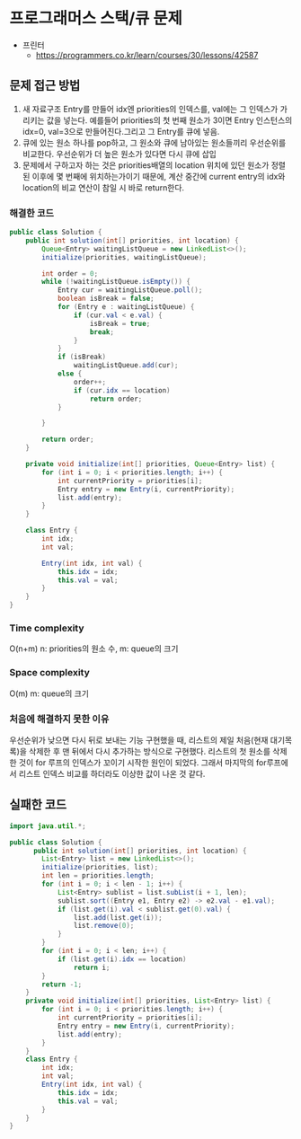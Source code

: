 # 프로그래머스 스택/큐 문제
- 프린터
    - https://programmers.co.kr/learn/courses/30/lessons/42587

## 문제 접근 방법
1. 새 자료구조 Entry를 만들어 idx엔 priorities의 인덱스를, val에는 그 인덱스가 가리키는 값을 넣는다. 예를들어 priorities의 첫 번째 원소가 3이면 Entry 인스턴스의 idx=0, val=3으로 만들어진다.그리고 그 Entry를 큐에 넣음.   
2. 큐에 있는 원소 하나를 pop하고, 그 원소와 큐에 남아있는 원소들끼리 우선순위를 비교한다. 우선순위가 더 높은 원소가 있다면 다시 큐에 삽입   
3. 문제에서 구하고자 하는 것은 priorities배열의 location 위치에 있던 원소가 정렬 된 이후에 몇 번째에 위치하는가이기 때문에, 계산 중간에 current entry의 idx와 location의 비교 연산이 참일 시 바로 return한다.

### 해결한 코드
```java
public class Solution {
    public int solution(int[] priorities, int location) {
        Queue<Entry> waitingListQueue = new LinkedList<>();
        initialize(priorities, waitingListQueue);

        int order = 0;
        while (!waitingListQueue.isEmpty()) {
            Entry cur = waitingListQueue.poll();
            boolean isBreak = false;
            for (Entry e : waitingListQueue) {
                if (cur.val < e.val) {
                    isBreak = true;
                    break;
                }
            }
            if (isBreak)
                waitingListQueue.add(cur);
            else {
                order++;
                if (cur.idx == location)
                    return order;
            }

        }

        return order;
    }

    private void initialize(int[] priorities, Queue<Entry> list) {
        for (int i = 0; i < priorities.length; i++) {
            int currentPriority = priorities[i];
            Entry entry = new Entry(i, currentPriority);
            list.add(entry);
        }
    }

    class Entry {
        int idx;
        int val;

        Entry(int idx, int val) {
            this.idx = idx;
            this.val = val;
        }
    }
}
```
### Time complexity
O(n+m) n: priorities의 원소 수, m: queue의 크기

### Space complexity
O(m) m: queue의 크기


### 처음에 해결하지 못한 이유
우선순위가 낮으면 다시 뒤로 보내는 기능 구현했을 때, 리스트의 제일 처음(현재 대기목록)을 삭제한 후 맨 뒤에서 다시 추가하는 방식으로 구현했다. 리스트의 첫 원소를 삭제한 것이 for 루프의 인덱스가 꼬이기 시작한 원인이 되었다. 그래서 마지막의 for루프에서 리스트 인덱스 비교를 하더라도 이상한 값이 나온 것 같다.

## 실패한 코드
```java
import java.util.*;

public class Solution {
      public int solution(int[] priorities, int location) {
        List<Entry> list = new LinkedList<>();
        initialize(priorities, list);
        int len = priorities.length;
        for (int i = 0; i < len - 1; i++) {
            List<Entry> sublist = list.subList(i + 1, len);
            sublist.sort((Entry e1, Entry e2) -> e2.val - e1.val);
            if (list.get(i).val < sublist.get(0).val) {
                list.add(list.get(i));
                list.remove(0);
            }
        }
        for (int i = 0; i < len; i++) {
            if (list.get(i).idx == location)
                return i;
        }
        return -1;
    }
    private void initialize(int[] priorities, List<Entry> list) {
        for (int i = 0; i < priorities.length; i++) {
            int currentPriority = priorities[i];
            Entry entry = new Entry(i, currentPriority);
            list.add(entry);
        }
    }
    class Entry {
        int idx;
        int val;
        Entry(int idx, int val) {
            this.idx = idx;
            this.val = val;
        }
    }
}
```
